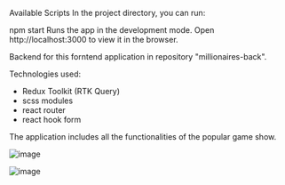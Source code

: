 Available Scripts
In the project directory, you can run:

npm start
Runs the app in the development mode.
Open http://localhost:3000 to view it in the browser.

Backend for this forntend application in repository "millionaires-back".

Technologies used:
- Redux Toolkit (RTK Query)
- scss modules
- react router
- react hook form

The application includes all the functionalities of the popular game show.  

![image](https://user-images.githubusercontent.com/94974541/193465633-a87ac62b-3698-4dc7-bbc5-70aa796bb1e1.png)

  
![image](https://user-images.githubusercontent.com/94974541/193465705-372729c8-37e4-4a8e-9c94-43f73f02b15a.png)





